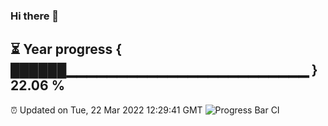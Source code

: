 ### Hi there 👋
⏳ Year progress { ██████▁▁▁▁▁▁▁▁▁▁▁▁▁▁▁▁▁▁▁▁▁▁▁▁ } 22.06 %
---
⏰ Updated on Tue, 22 Mar 2022 12:29:41 GMT
![Progress Bar CI](https://github.com/liununu/liununu/workflows/Progress%20Bar%20CI/badge.svg)
